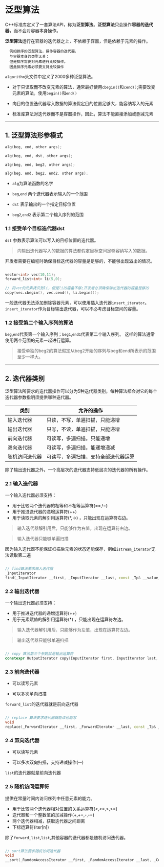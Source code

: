 # 泛型算法

C++标准库定义了一套算法API，称为**泛型算法**。**泛型算法**只会操作**容器的迭代器**，而不会对容器本身操作。

**泛型算法**运行在容器的迭代器之上，不依赖于容器，但是依赖于元素的操作。
    
      例如排序的泛型算法，操作容器的迭代器，
      与容器本身的类型无关；
      但是排序需要对元素进行比较操作，
      因此排序元素必须要支持比较操作

`algorithm`头文件中定义了2000多种泛型算法。


- 对于只读取而不改变元素的算法，通常最好使用`cbegin()`和`cend()`;需要改变元素的算法，使用`begin()`和`end()`

- 向目的位置迭代器写入数据的算法假定目的位置足够大，能容纳写入的元素

- 标准库算法对迭代器而不是容器操作，因此，算法不能直接添加或删减元素

----

## 1. 泛型算法形参模式

```c++
alg(beg, end, other args);

alg(beg, end, dst, other args);

alg(beg, end, beg2, other args);

alg(beg, end, beg2, end2, other args);

```

- `alg`为算法函数的名字

- `beg`,`end` 两个迭代器表示输入的一个范围

- `dst` 表示输出的一个指定目标位置

- `beg2`,`end2` 表示第二个输入序列的范围

### 1.1 接受单个目标迭代器dst

`dst` 参数表示算法可以写入的目标位置的迭代器。

> 向输出迭代器写入的数据的算法都假定目标空间足够容纳写入的数据。

开发者需要在编程时确保目标迭代器的容量是足够的，不能够出现溢出的情况。

```c++

vector<int> vec(10,11);
forward_list<int> li(5,0);
    
// 将vec的元素拷贝到li，但是li的容量不够;开发者必须确保输出迭代器的容量是够的
copy(vec.cbegin(), vec.cend(), li.begin());

```

一般迭代器无法添加删除容器元素，可以使用插入迭代器`insert_iterator`。`insert_iterator`作为目标输出迭代器，可以不必考虑目标空间的容量。


### 1.2 接受第二个输入序列的算法

`beg`,`end`代表第一个输入序列；`beg1`,`end1`代表第二个输入序列。
这样的算法通常使用两个范围的元素一起进行运算。

> 接受单独的beg2的算法假定从beg2开始的序列与beg和end所表示的范围至少一样大。


---

## 2. 迭代器类别

泛型算法所要求的迭代器操作可以分为5种迭代器类别。每种算法都会对它的每个迭代器参数指明须提供哪种迭代器。

类别|允许的操作
----|----
输入迭代器|只读，不写，单遍扫描，只能递增
输出迭代器|只写，不读，单遍扫描，只能递增
前向迭代器|可读写，多遍扫描，只能递增
双向迭代器|可读写，多遍扫描，能递增递减
随机访问迭代器|可读写，多遍扫描，支持全部迭代器运算

除了输出迭代器之外，一个高层次的迭代器支持低层次的迭代器的所有操作。

### 2.1 输入迭代器

一个输入迭代器必须支持：

- 用于比较两个迭代器的相等和不相等运算符(==,!=)
- 用于推进迭代器的递增运算符(++)
- 用于读取元素的解引用运算符(*,->) ，只能出现在运算符右边。

> 输入迭代器解引用后，只能够作为右值，出现在运算符右边。

> 输入迭代器只能够单遍扫描

因为输入迭代器不能保证扫描后元素的状态还能保存，例如`istream_iterator`无法读取第二遍

```c++

// find算法要求输入迭代器
_InputIterator
find(_InputIterator __first, _InputIterator __last, const _Tp& __value_)

```

### 2.2 输出迭代器

一个输出迭代器必须支持：

- 用于推进迭代器的递增运算符(++)
- 用于元素赋值的解引用运算符(*) ，只能出现在运算符左边。

> 输入迭代器解引用后，只能够作为左值，出现在运算符左边。

> 输出迭代器只能够单遍扫描

```c++

// copy 算法第三个参数就是输出运算符
constexpr OutputIterator copy(InputIterator first, InputIterator last, OutputIterator result);

```

### 2.3 前向迭代器

- 可以读写元素

- 可以多次单向扫描
  
`forward_list`的迭代器就是前向迭代器

```c++

// replace 算法要求迭代器既能读也能写
void
replace(_ForwardIterator __first, _ForwardIterator __last, const _Tp& __old_value, const _Tp& __new_value)
```

### 2.4 双向迭代器

- 可以读写元素

- 可以多次双向扫描，支持递减操作(--)

`list`的迭代器就是前向迭代器

### 2.5 随机访问运算符

提供在常量时间内访问序列中任意元素的能力。

- 用于比较两个迭代器相对位置的关系运算符(<,<=,>,>=)
- 迭代器和一个整数值的加减操作(+,+=,-,-=)
- 两个迭代器相减，获取迭代器之间距离
- 下标运算符(iter[n])

除了`forward_list`,`list`,其他容器的迭代器都是随机访问迭代器。

```c++

// sort算法要求随机访问迭代器
void
__sort(_RandomAccessIterator __first, _RandomAccessIterator __last, _Compare __comp)

```










